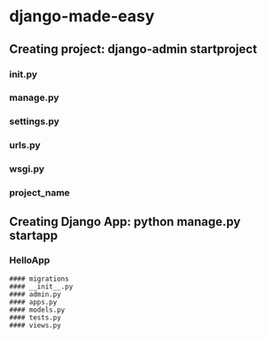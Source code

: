 # django-made-easy

## Creating project: django-admin startproject <name of the project>
  
  ### __init__.py
  ### manage.py
  ### settings.py
  ### urls.py
  ### wsgi.py
  ### project_name
  
## Creating Django App: python manage.py startapp <name of the app>
  ### HelloApp
    #### migrations
    #### __init__.py
    #### admin.py
    #### apps.py
    #### models.py
    #### tests.py
    #### views.py
